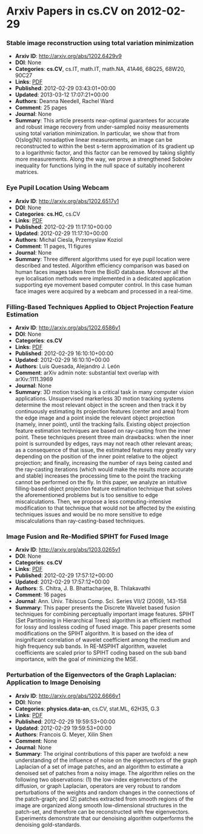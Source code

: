 # Arxiv Papers in cs.CV on 2012-02-29
### Stable image reconstruction using total variation minimization
- **Arxiv ID**: http://arxiv.org/abs/1202.6429v9
- **DOI**: None
- **Categories**: **cs.CV**, cs.IT, math.IT, math.NA, 41A46, 68Q25, 68W20, 90C27
- **Links**: [PDF](http://arxiv.org/pdf/1202.6429v9)
- **Published**: 2012-02-29 03:43:01+00:00
- **Updated**: 2013-03-12 17:07:21+00:00
- **Authors**: Deanna Needell, Rachel Ward
- **Comment**: 25 pages
- **Journal**: None
- **Summary**: This article presents near-optimal guarantees for accurate and robust image recovery from under-sampled noisy measurements using total variation minimization. In particular, we show that from O(slog(N)) nonadaptive linear measurements, an image can be reconstructed to within the best s-term approximation of its gradient up to a logarithmic factor, and this factor can be removed by taking slightly more measurements. Along the way, we prove a strengthened Sobolev inequality for functions lying in the null space of suitably incoherent matrices.



### Eye Pupil Location Using Webcam
- **Arxiv ID**: http://arxiv.org/abs/1202.6517v1
- **DOI**: None
- **Categories**: **cs.HC**, cs.CV
- **Links**: [PDF](http://arxiv.org/pdf/1202.6517v1)
- **Published**: 2012-02-29 11:17:10+00:00
- **Updated**: 2012-02-29 11:17:10+00:00
- **Authors**: Michal Ciesla, Przemyslaw Koziol
- **Comment**: 11 pages, 11 figures
- **Journal**: None
- **Summary**: Three different algorithms used for eye pupil location were described and tested. Algorithm efficiency comparison was based on human faces images taken from the BioID database. Moreover all the eye localisation methods were implemented in a dedicated application supporting eye movement based computer control. In this case human face images were acquired by a webcam and processed in a real-time.



### Filling-Based Techniques Applied to Object Projection Feature Estimation
- **Arxiv ID**: http://arxiv.org/abs/1202.6586v1
- **DOI**: None
- **Categories**: **cs.CV**
- **Links**: [PDF](http://arxiv.org/pdf/1202.6586v1)
- **Published**: 2012-02-29 16:10:10+00:00
- **Updated**: 2012-02-29 16:10:10+00:00
- **Authors**: Luis Quesada, Alejandro J. León
- **Comment**: arXiv admin note: substantial text overlap with arXiv:1111.3969
- **Journal**: None
- **Summary**: 3D motion tracking is a critical task in many computer vision applications. Unsupervised markerless 3D motion tracking systems determine the most relevant object in the screen and then track it by continuously estimating its projection features (center and area) from the edge image and a point inside the relevant object projection (namely, inner point), until the tracking fails. Existing object projection feature estimation techniques are based on ray-casting from the inner point. These techniques present three main drawbacks: when the inner point is surrounded by edges, rays may not reach other relevant areas; as a consequence of that issue, the estimated features may greatly vary depending on the position of the inner point relative to the object projection; and finally, increasing the number of rays being casted and the ray-casting iterations (which would make the results more accurate and stable) increases the processing time to the point the tracking cannot be performed on the fly. In this paper, we analyze an intuitive filling-based object projection feature estimation technique that solves the aforementioned problems but is too sensitive to edge miscalculations. Then, we propose a less computing-intensive modification to that technique that would not be affected by the existing techniques issues and would be no more sensitive to edge miscalculations than ray-casting-based techniques.



### Image Fusion and Re-Modified SPIHT for Fused Image
- **Arxiv ID**: http://arxiv.org/abs/1203.0265v1
- **DOI**: None
- **Categories**: **cs.CV**
- **Links**: [PDF](http://arxiv.org/pdf/1203.0265v1)
- **Published**: 2012-02-29 17:57:12+00:00
- **Updated**: 2012-02-29 17:57:12+00:00
- **Authors**: S. Chitra, J. B. Bhattacharjee, B. Thilakavathi
- **Comment**: 16 pages
- **Journal**: Ann. Univ. Tibiscus Comp. Sci. Series VII/2 (2009), 143-158
- **Summary**: This paper presents the Discrete Wavelet based fusion techniques for combining perceptually important image features. SPIHT (Set Partitioning in Hierarchical Trees) algorithm is an efficient method for lossy and lossless coding of fused image. This paper presents some modifications on the SPIHT algorithm. It is based on the idea of insignificant correlation of wavelet coefficient among the medium and high frequency sub bands. In RE-MSPIHT algorithm, wavelet coefficients are scaled prior to SPIHT coding based on the sub band importance, with the goal of minimizing the MSE.



### Perturbation of the Eigenvectors of the Graph Laplacian: Application to Image Denoising
- **Arxiv ID**: http://arxiv.org/abs/1202.6666v1
- **DOI**: None
- **Categories**: **physics.data-an**, cs.CV, stat.ML, 62H35, G.3
- **Links**: [PDF](http://arxiv.org/pdf/1202.6666v1)
- **Published**: 2012-02-29 19:59:53+00:00
- **Updated**: 2012-02-29 19:59:53+00:00
- **Authors**: Francois G. Meyer, Xilin Shen
- **Comment**: None
- **Journal**: None
- **Summary**: The original contributions of this paper are twofold: a new understanding of the influence of noise on the eigenvectors of the graph Laplacian of a set of image patches, and an algorithm to estimate a denoised set of patches from a noisy image. The algorithm relies on the following two observations: (1) the low-index eigenvectors of the diffusion, or graph Laplacian, operators are very robust to random perturbations of the weights and random changes in the connections of the patch-graph; and (2) patches extracted from smooth regions of the image are organized along smooth low-dimensional structures in the patch-set, and therefore can be reconstructed with few eigenvectors. Experiments demonstrate that our denoising algorithm outperforms the denoising gold-standards.



